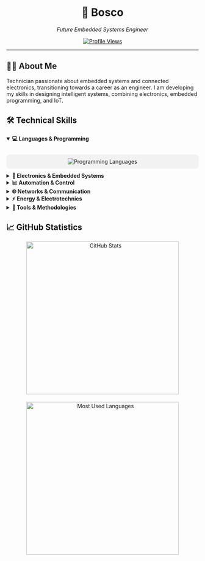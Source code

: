 <div align="center">
  <h1>🚀 Bosco</h1>
  <p><em>Future Embedded Systems Engineer</em></p>
  
  [![Profile Views](https://komarev.com/ghpvc/?username=bosco-drg&color=brightgreen&style=flat-square)](https://github.com/bosco-drg)
</div>

---

## 👨‍💻 About Me

<div>
Technician passionate about embedded systems and connected electronics, transitioning towards a career as an engineer. I am developing my skills in designing intelligent systems, combining electronics, embedded programming, and IoT.
</div>

## 🛠️ Technical Skills

<details open>
  <summary><b>💻 Languages & Programming</b></summary>
  <br>
  <div align="center" style="padding: 10px; background-color: rgba(50, 50, 50, 0.05); border-radius: 8px; margin: 10px 0;">
    <img src="https://skillicons.dev/icons?i=c,cpp,cs,python,js,html,css" alt="Programming Languages" />
  </div>
</details>

<details>
    <summary><b>🔌 Electronics & Embedded Systems</b></summary>
    <br>
    <div style="background-color: rgba(50, 50, 50, 0.05); border-radius: 8px; padding: 15px; margin: 10px 0;">
      <ul>
          <li><b>Microcontrollers</b> : Arduino, Raspberry Pi, ARM Cortex-M, PIC, ESP32, STM32</li>
          <li><b>Electronic Design</b> : Schematic, PCB design, Analog and Digital Electronics</li>
          <li><b>Instrumentation</b> : Oscilloscopes, Logic Analyzers, Multimeters, Signal Generators</li>
          <li><b>FPGA</b> : Introduction to VHDL, Logic Design</li>
      </ul>
    </div>
    <br>
</details>

<details>
    <summary><b>📊 Automation & Control</b></summary>
    <br>
    <div style="background-color: rgba(50, 50, 50, 0.05); border-radius: 8px; padding: 15px; margin: 10px 0;">
      <ul>
          <li>Control Systems, PID Regulation, System Modeling</li>
          <li>Programmable Logic Controllers (PLC)</li>
          <li>Supervision and Human-Machine Interfaces (HMI)</li>
      </ul>
    </div>
    <br>
</details>

<details>
    <summary><b>🌐 Networks & Communication</b></summary>
    <br>
    <div style="background-color: rgba(50, 50, 50, 0.05); border-radius: 8px; padding: 15px; margin: 10px 0;">
      <ul>
          <li><b>Embedded Protocols</b> : I2C, SPI, UART, CAN, RS-485, Modbus</li>
          <li><b>Wireless Communications</b> : Bluetooth, Wi-Fi, LoRaWAN, Zigbee, LTE-M</li>
          <li><b>Industrial Networks</b> : Industrial Ethernet</li>
          <li><b>Network Architecture</b> : TCP/IP, Setting up IoT Servers</li>
      </ul>
    </div>
    <br>
</details>

<details>
    <summary><b>⚡ Energy & Electrotechnics</b></summary>
    <br>
    <div style="background-color: rgba(50, 50, 50, 0.05); border-radius: 8px; padding: 15px; margin: 10px 0;">
      <ul>
          <li>Electrical Distribution, Electrical Certifications</li>
          <li>Power Electronics, Converters</li>
      </ul>
    </div>
    <br>
</details>

<details>
    <summary><b>🔧 Tools & Methodologies</b></summary>
    <br>
    <div style="background-color: rgba(50, 50, 50, 0.05); border-radius: 8px; padding: 15px; margin: 10px 0;">
      <ul>
          <li><b>IDE & Editors</b> : Visual Studio Code, MATLAB</li>
          <li><b>Version Control</b> : Git, GitHub</li>
          <li><b>Design</b> : KiCad, EasyEDA, MATLAB/Simulink</li>
          <li><b>Development</b> : MPLAB, STM32CubeIDE, Arduino IDE, PlatformIO, Visual Studio Code</li>
      </ul>
    </div>
    <br>
</details>

## 📈 GitHub Statistics

<div align="center" style="display: flex; flex-wrap: wrap; justify-content: center; gap: 10px;">
  <div style="display: flex; flex-direction: column; align-items: center; gap: 20px;">
    <img src="https://github-readme-stats.vercel.app/api?username=bosco-drg&show_icons=true&theme=graywhite&hide_border=true" width="400px" alt="GitHub Stats"/>
    <img src="https://github-readme-stats.vercel.app/api/top-langs/?username=bosco-drg&layout=compact&theme=graywhite&hide_border=true" width="400px" alt="Most Used Languages"/>
  </div>



[def]: https://img.shields.io/badge/Blog-FF5722?style=for-the-badge&logo=blogger&logoColor=whit
[def2]: https://skillicons.dev/icons?i=c,cpp,python,js,html,cs
